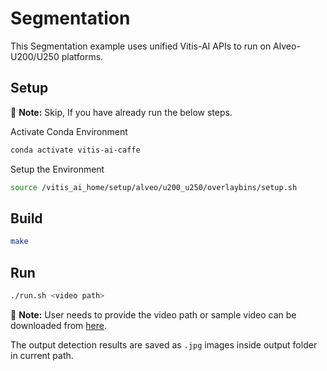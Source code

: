 # Segmentation

This Segmentation example uses unified Vitis-AI APIs to run on Alveo-U200/U250 platforms.

## Setup

:pushpin: **Note:** Skip, If you have already run the below steps.

Activate Conda Environment

```sh
conda activate vitis-ai-caffe
```
Setup the Environment

```sh
source /vitis_ai_home/setup/alveo/u200_u250/overlaybins/setup.sh
```

## Build

```sh
make
```

## Run

```sh
./run.sh <video path>
```

:pushpin: **Note:** User needs to provide the video path or sample video can be downloaded from [here](https://www.xilinx.com/bin/public/openDownload?filename=vitis_ai_runtime_r1.3.0_image_video.tar.gz).

The output detection results are saved as `.jpg` images inside output folder in current path.
